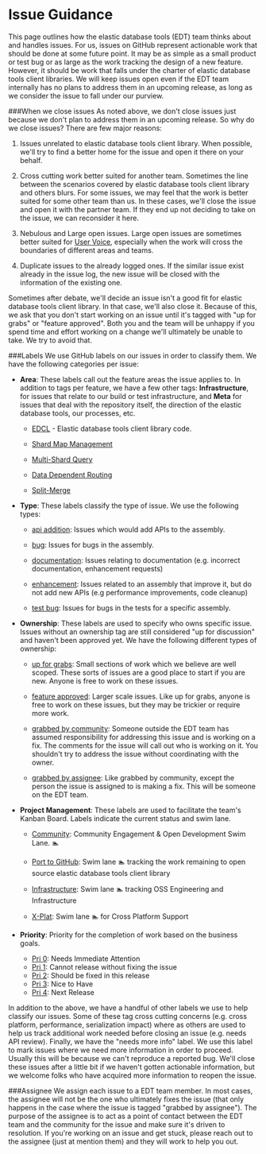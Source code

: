 Issue Guidance
=============

This page outlines how the elastic database tools (EDT) team thinks about and handles issues. For us, issues on GitHub represent actionable work that should be done at some future point. It may be as simple as a small product or test bug or as large as the work tracking the design of a new feature. However, it should be work that falls under the charter of elastic database tools client libraries. We will keep issues open even if the EDT team internally has no plans to address them in an upcoming release, as long as we consider the issue to fall under our purview.

###When we close issues
As noted above, we don't close issues just because we don't plan to address them in an upcoming release. So why do we close issues? There are few major reasons:

1. Issues unrelated to elastic database tools client library. When possible, we'll try to find a better home for the issue and open it there on your behalf.

2. Cross cutting work better suited for another team. Sometimes the line between the scenarios covered by elastic database tools client library and others blurs. For some issues, we may feel that the work is better suited for some other team than us. In these cases, we'll close the issue and open it with the partner team. If they end up not deciding to take on the issue, we can reconsider it here.

3. Nebulous and Large open issues. Large open issues are sometimes better suited for [User Voice](http://feedback.azure.com/forums/217321-sql-database), especially when the work will cross the boundaries of different areas and teams. 

4. Duplicate issues to the already logged ones. If the similar issue exist already in the issue log, the new issue will be closed with the information of the existing one.

Sometimes after debate, we'll decide an issue isn't a good fit for elastic database tools client library. In that case, we'll also close it. Because of this, we ask that you don't start working on an issue until it's tagged with "up for grabs" or "feature approved". Both you and the team will be unhappy if you spend time and effort working on a change we'll ultimately be unable to take. We try to avoid that.

###Labels
We use GitHub labels on our issues in order to classify them. We have the following categories per issue:

* **Area**: These labels call out the feature areas the issue applies to. In addition to tags per feature, we have a few other tags: **Infrastructure**, for issues that relate to our build or test infrastructure, and **Meta** for issues that deal with the repository itself, the direction of the elastic database tools, our processes, etc.
	* [EDCL](https://github.com/Microsoft/Elastic-database-client-library-for-Azure-SQL-Database/labels/Area%3A%20EDCL) - Elastic database tools client library code.
	 * 	[Shard Map Management](https://github.com/Microsoft/Elastic-database-client-library-for-Azure-SQL-Database/labels/Area%3A%20Shard%20Map%20Management)
	 * 	[Multi-Shard Query](https://github.com/Microsoft/Elastic-database-client-library-for-Azure-SQL-Database/labels/Area%3A%20Multi-Shard%20Query)
	 * 	[Data Dependent Routing](https://github.com/Azure/elastic-db-tools/labels/Area%3A%20Data%20Dependent%20Routing)

	* [Split-Merge](https://github.com/Microsoft/Elastic-database-client-library-for-Azure-SQL-Database/labels/Area%3A%20Split-Merge)
	


* **Type**: These labels classify the type of issue. We use the following types: 

  * [api addition](https://github.com/Microsoft/Elastic-database-client-library-for-Azure-SQL-Database/labels/Api%20Addition): Issues which would add APIs to the assembly.
	
  * [bug](https://github.com/Microsoft/Elastic-database-client-library-for-Azure-SQL-Database/labels/Bug): Issues for bugs in the assembly.
	
  * [documentation](https://github.com/Microsoft/Elastic-database-client-library-for-Azure-SQL-Database/labels/Documentation): Issues relating to documentation (e.g. incorrect documentation, enhancement requests)
	
  * [enhancement](https://github.com/Microsoft/Elastic-database-client-library-for-Azure-SQL-Database/labels/Enhancement): Issues related to an assembly that improve it, but do not add new APIs (e.g performance improvements, code cleanup)
	
  * [test bug](https://github.com/Microsoft/Elastic-database-client-library-for-Azure-SQL-Database/labels/Test%20Bug): Issues for bugs in the tests for a specific assembly.

* **Ownership**: These labels are used to specify who owns specific issue. Issues without an ownership tag are still considered "up for discussion" and haven't been approved yet. We have the following different types of ownership: 
	
	* [up for grabs](https://github.com/Microsoft/Elastic-database-client-library-for-Azure-SQL-Database/labels/Up%20For%20Grabs): Small sections of work which we believe are well scoped. These sorts of issues are a good place to start if you are new. Anyone is free to work on these issues.
	
	* [feature approved](https://github.com/Microsoft/Elastic-database-client-library-for-Azure-SQL-Database/labels/Feature%20Approved): Larger scale issues. Like up for grabs, anyone is free to work on these issues, but they may be trickier or require more work.
	
	* [grabbed by community](https://github.com/Microsoft/Elastic-database-client-library-for-Azure-SQL-Database/labels/Grabbed%20by%20Community): Someone outside the EDT team has assumed responsibility for addressing this issue and is working on a fix. The comments for the issue will call out who is working on it. You shouldn't try to address the issue without coordinating with the owner.
	
	* [grabbed by assignee](https://github.com/Microsoft/Elastic-database-client-library-for-Azure-SQL-Database/labels/Grabbed%20by%20Assignee): Like grabbed by community, except the person the issue is assigned to is making a fix. This will be someone on the EDT team.

* **Project Management**: These labels are used to facilitate the team's Kanban Board. Labels indicate the current status and swim lane.
	
	* [Community](https://github.com/Microsoft/Elastic-database-client-library-for-Azure-SQL-Database/labels/Community): Community Engagement & Open Development Swim Lane. :swimmer: 
		
	* [Port to GitHub](https://github.com/Microsoft/Elastic-database-client-library-for-Azure-SQL-Database/labels/Port%20to%20GitHub): Swim lane :swimmer: tracking the work remaining to open source elastic database tools client library
	
	* [Infrastructure](https://github.com/Microsoft/Elastic-database-client-library-for-Azure-SQL-Database/labels/Infrastructure): Swim lane :swimmer: tracking OSS Engineering and Infrastructure
	
	* [X-Plat](https://github.com/Microsoft/Elastic-database-client-library-for-Azure-SQL-Database/labels/X-Plat): Swim lane :swimmer: for Cross Platform Support

* **Priority**: Priority for the completion of work based on the business goals.
	* [Pri 0](https://github.com/Azure/elastic-db-tools/labels/Pri%200): Needs Immediate Attention 
	* [Pri 1](https://github.com/Azure/elastic-db-tools/labels/Pri%201): Cannot release without fixing the issue
	* [Pri 2](https://github.com/Azure/elastic-db-tools/labels/Pri%202): Should be fixed in this release
	* [Pri 3](https://github.com/Azure/elastic-db-tools/labels/Pri%203): Nice to Have 
	* [Pri 4](https://github.com/Azure/elastic-db-tools/labels/Pri%204): Next Release

In addition to the above, we have a handful of other labels we use to help classify our issues. Some of these tag cross cutting concerns (e.g. cross platform, performance, serialization impact) where as others are used to help us track additional work needed before closing an issue (e.g. needs API review). Finally, we have the "needs more info" label. We use this label to mark issues where we need more information in order to proceed. Usually this will be because we can't reproduce a reported bug. We'll close these issues after a little bit if we haven't gotten actionable information, but we welcome folks who have acquired more information to reopen the issue.

###Assignee
We assign each issue to a EDT team member. In most cases, the assignee will not be the one who ultimately fixes the issue (that only happens in the case where the issue is tagged "grabbed by assignee"). The purpose of the assignee is to act as a point of contact between the EDT team and the community for the issue and make sure it's driven to resolution. If you're working on an issue and get stuck, please reach out to the assignee (just at mention them) and they will work to help you out.
